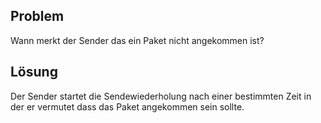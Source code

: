 ## Problem
Wann merkt der Sender das ein Paket nicht angekommen ist?

## Lösung
Der Sender startet die Sendewiederholung nach einer bestimmten Zeit in der er vermutet dass das Paket angekommen sein sollte.
